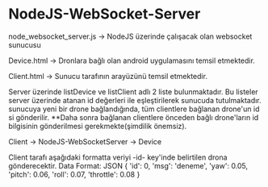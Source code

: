 # NodeJS-WebSocket-Server

node_websocket_server.js -> NodeJS üzerinde çalışacak olan websocket sunucusu

Device.html -> Dronlara bağlı olan android uygulamasını temsil etmektedir.

Client.html -> Sunucu tarafının arayüzünü temsil etmektedir.

Server üzerinde
listDevice ve listClient adlı 2 liste bulunmaktadır.
Bu listeler server üzerinde atanan id değerleri ile eşleştirilerek sunucuda tutulmaktadır.
sunucuya yeni bir drone bağlandığında, tüm clientlere bağlanan drone'un id si gönderilir.
**Daha sonra bağlanan clientlere önceden bağlı drone'ların id bilgisinin gönderilmesi gerekmekte(şimdilik önemsiz).

Client -> NodeJS-WebSocketServer -> Device

Client tarafı aşağıdaki formatta veriyi -id- key'inde belirtilen drona gönderecektir.
Data Format: JSON
{
  'id': 0,
  'msg': 'deneme',
  'yaw': 0.05,
  'pitch': 0.06,
  'roll': 0.07,
  'throttle': 0.08
}
